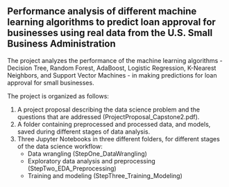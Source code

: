 ## Performance analysis of different machine learning algorithms to predict loan approval for businesses using real data from the U.S. Small Business Administration

The project analyzes the performance of the machine learning algorithms - Decision Tree, Random Forest, AdaBoost, Logistic Regression, K-Nearest Neighbors, and Support Vector Machines - in making predictions for loan approval for small businesses.

The project is organized as follows:
1. A project proposal describing the data science problem and the questions that are addressed (ProjectProposal_Capstone2.pdf).
2. A folder containing preprocessed and processed data, and models, saved during different stages of data analysis.
3. Three Jupyter Notebooks in three different folders, for different stages of the data science workflow:
   - Data wrangling (StepOne_DataWrangling)
   - Exploratory data analysis and preprocessing (StepTwo_EDA_Preprocessing)
   - Training and modeling (StepThree_Training_Modeling)

